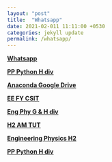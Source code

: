 ```yaml
---
layout: "post"
title:  "Whatsapp" 
date: 2021-02-011 11:11:00 +0530
categories: jekyll update
permalink: /whatsapp/
---
```


<u><b>Whatsapp 

[PP Python H div](https://chat.whatsapp.com/BhSXZeG3fR7IYCHoma4fIX)

[Anaconda Google Drive ]()

[EE FY CSIT](https://chat.whatsapp.com/KaOJNmGh37T4ZogFOIHDEV)

[Eng Phy G & H div](https://chat.whatsapp.com/G7qF4x7MfNB5noinj4Pkhi)

[H2 AM TUT](https://chat.whatsapp.com/GFmvwzV6CIl4Fycxcx63j1)

[Engineering Physics H2](https://chat.whatsapp.com/KqJRptZaxFB7WByCUwWUYv)

[PP Python H div](https://chat.whatsapp.com/BhSXZeG3fR7IYCHoma4fIX)


